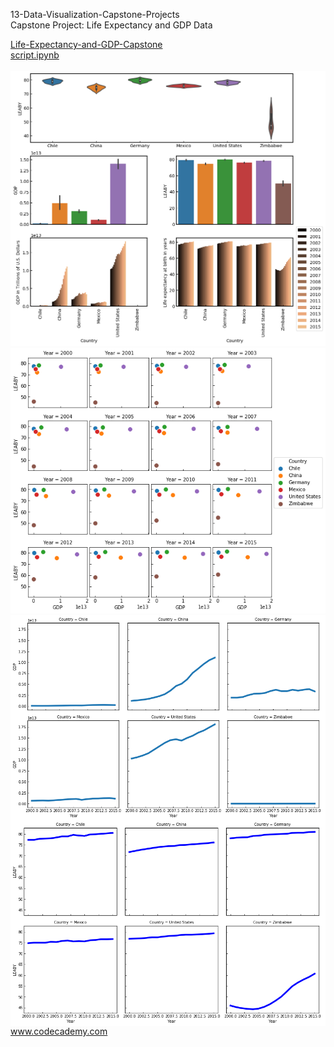 

<p>13-Data-Visualization-Capstone-Projects</br>
Capstone Project: Life Expectancy and GDP Data</p>

<div style="float:left">
<a href="global_data_capstone_project.ipynb">
Life-Expectancy-and-GDP-Capstone</br>
script.ipynb </a></br></br>
<img src="Life-Expectancy-and-GDP-Capstone/img/overview_plot.png" alt="img" width="700px"></br>
<img src="Life-Expectancy-and-GDP-Capstone/img/GDP_LEABY.png" alt="img" width="700px" "></br>
<img src="Life-Expectancy-and-GDP-Capstone/img/GDP.png" alt="img" width="700px" align="left"></br>
<img src="Life-Expectancy-and-GDP-Capstone/img/LEABY.png" alt="img" width="700px" align="left">

</div>

</br></br></br></br></br></br></br></br></br></br></br></br></br></br></br></br></br></br></br></br></br></br></br></br>
www.codecademy.com

